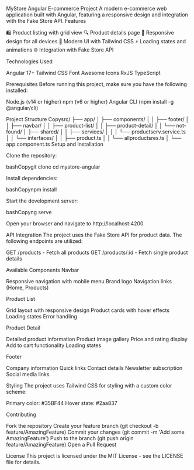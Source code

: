 MyStore Angular E-commerce Project
A modern e-commerce web application built with Angular, featuring a responsive design and integration with the Fake Store API.
Features

🛍️ Product listing with grid view
🔍 Product details page
📱 Responsive design for all devices
🎨 Modern UI with Tailwind CSS
⚡ Loading states and animations
🌐 Integration with Fake Store API

Technologies Used

Angular 17+
Tailwind CSS
Font Awesome Icons
RxJS
TypeScript

Prerequisites
Before running this project, make sure you have the following installed:

Node.js (v14 or higher)
npm (v6 or higher)
Angular CLI (npm install -g @angular/cli)

Project Structure
Copysrc/
├── app/
│   ├── components/
│   │   ├── footer/
│   │   ├── navbar/
│   │   ├── product-list/
│   │   ├── product-detail/
│   │   └── not-found/
│   ├── shared/
│   │   ├── services/
│   │   │   └── productserv.service.ts
│   │   └── interfaces/
│   │       ├── product.ts
│   │       └── allproductsres.ts
│   └── app.component.ts
Setup and Installation

Clone the repository:

bashCopygit clone <repository-url>
cd mystore-angular

Install dependencies:

bashCopynpm install

Start the development server:

bashCopyng serve

Open your browser and navigate to http://localhost:4200

API Integration
The project uses the Fake Store API for product data. The following endpoints are utilized:

GET /products - Fetch all products
GET /products/:id - Fetch single product details

Available Components
Navbar

Responsive navigation with mobile menu
Brand logo
Navigation links (Home, Products)

Product List

Grid layout with responsive design
Product cards with hover effects
Loading states
Error handling

Product Detail

Detailed product information
Product image gallery
Price and rating display
Add to cart functionality
Loading states

Footer

Company information
Quick links
Contact details
Newsletter subscription
Social media links

Styling
The project uses Tailwind CSS for styling with a custom color scheme:

Primary color: #35BF44
Hover state: #2aa837

Contributing

Fork the repository
Create your feature branch (git checkout -b feature/AmazingFeature)
Commit your changes (git commit -m 'Add some AmazingFeature')
Push to the branch (git push origin feature/AmazingFeature)
Open a Pull Request

License
This project is licensed under the MIT License - see the LICENSE file for details.
